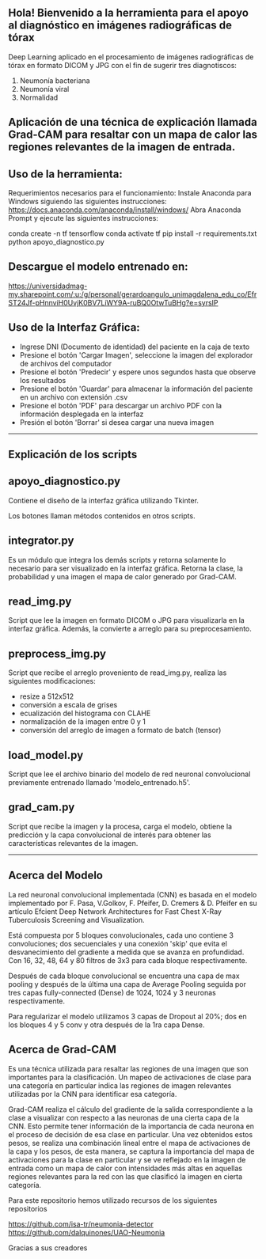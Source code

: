 ## Hola! Bienvenido a la herramienta para el apoyo al diagnóstico en imágenes radiográficas de tórax

Deep Learning aplicado en el procesamiento de imágenes radiográficas de tórax en formato DICOM y JPG con el fin de sugerir tres diagnotiscos:

1. Neumonía bacteriana
2. Neumonía viral
3. Normalidad

Aplicación de una técnica de explicación llamada Grad-CAM para resaltar con un mapa de calor las regiones relevantes de la imagen de entrada.
---
## Uso de la herramienta:

Requerimientos necesarios para el funcionamiento:
Instale Anaconda para Windows siguiendo las siguientes instrucciones: https://docs.anaconda.com/anaconda/install/windows/
Abra Anaconda Prompt y ejecute las siguientes instrucciones:

conda create -n tf tensorflow
conda activate tf
pip install -r requirements.txt
python apoyo_diagnostico.py

## Descargue el modelo entrenado en:

https://universidadmag-my.sharepoint.com/:u:/g/personal/gerardoangulo_unimagdalena_edu_co/EfrST24Jf-pHnnviH0UvjK0BV7LiWY9A-ruBQ0OtwTuBHg?e=syrsIP

## Uso de la Interfaz Gráfica:

- Ingrese DNI (Documento de identidad) del paciente en la caja de texto
- Presione el botón 'Cargar Imagen', seleccione la imagen del explorador de archivos del computador
- Presione el botón 'Predecir' y espere unos segundos hasta que observe los resultados
- Presione el botón 'Guardar' para almacenar la información del paciente en un archivo con extensión .csv
- Presione el botón 'PDF' para descargar un archivo PDF con la información desplegada en la interfaz
- Presión el botón 'Borrar' si desea cargar una nueva imagen
---
## Explicación de los scripts

## apoyo_diagnostico.py

Contiene el diseño de la interfaz gráfica utilizando Tkinter.

Los botones llaman métodos contenidos en otros scripts.

## integrator.py

Es un módulo que integra los demás scripts y retorna solamente lo necesario para ser visualizado en la interfaz gráfica.
Retorna la clase, la probabilidad y una imagen el mapa de calor generado por Grad-CAM.

## read_img.py

Script que lee la imagen en formato DICOM o JPG para visualizarla en la interfaz gráfica. Además, la convierte a arreglo para su preprocesamiento.

## preprocess_img.py

Script que recibe el arreglo proveniento de read_img.py, realiza las siguientes modificaciones:
- resize a 512x512
- conversión a escala de grises
- ecualización del histograma con CLAHE
- normalización de la imagen entre 0 y 1
- conversión del arreglo de imagen a formato de batch (tensor)

## load_model.py

Script que lee el archivo binario del modelo de red neuronal convolucional previamente entrenado llamado 'modelo_entrenado.h5'.

## grad_cam.py

Script que recibe la imagen y la procesa, carga el modelo, obtiene la predicción y la capa convolucional de interés para obtener las características relevantes de la imagen.

---
## Acerca del Modelo

La red neuronal convolucional implementada (CNN) es basada en el modelo implementado por F. Pasa, V.Golkov, F. Pfeifer, D. Cremers & D. Pfeifer
en su artículo Efcient Deep Network Architectures for Fast Chest X-Ray Tuberculosis Screening and Visualization.

Está compuesta por 5 bloques convolucionales, cada uno contiene 3 convoluciones; dos secuenciales y una conexión 'skip' que evita el desvanecimiento del gradiente a medida que se avanza en profundidad.
Con 16, 32, 48, 64 y 80 filtros de 3x3 para cada bloque respectivamente.

Después de cada bloque convolucional se encuentra una capa de max pooling y después de la última una capa de Average Pooling seguida por tres capas fully-connected (Dense) de 1024, 1024 y 3 neuronas respectivamente.

Para regularizar el modelo utilizamos 3 capas de Dropout al 20%; dos en los bloques 4 y 5 conv y otra después de la 1ra capa Dense.

## Acerca de Grad-CAM

Es una técnica utilizada para resaltar las regiones de una imagen que son importantes para la clasificación. Un mapeo de activaciones de clase para una categoría en particular indica las regiones de imagen relevantes utilizadas por la CNN para identificar esa categoría.

Grad-CAM realiza el cálculo del gradiente de la salida correspondiente a la clase a visualizar con respecto a las neuronas de una cierta capa de la CNN. Esto permite tener información de la importancia de cada neurona en el proceso de decisión de esa clase en particular. Una vez obtenidos estos pesos, se realiza una combinación lineal entre el mapa de activaciones de la capa y los pesos, de esta manera, se captura la importancia del mapa de activaciones para la clase en particular y se ve reflejado en la imagen de entrada como un mapa de calor con intensidades más altas en aquellas regiones relevantes para la red con las que clasificó la imagen en cierta categoría.

Para este repositorio hemos utilizado recursos de los siguientes repositorios

https://github.com/isa-tr/neumonia-detector
https://github.com/dalquinones/UAO-Neumonia

Gracias a sus creadores


